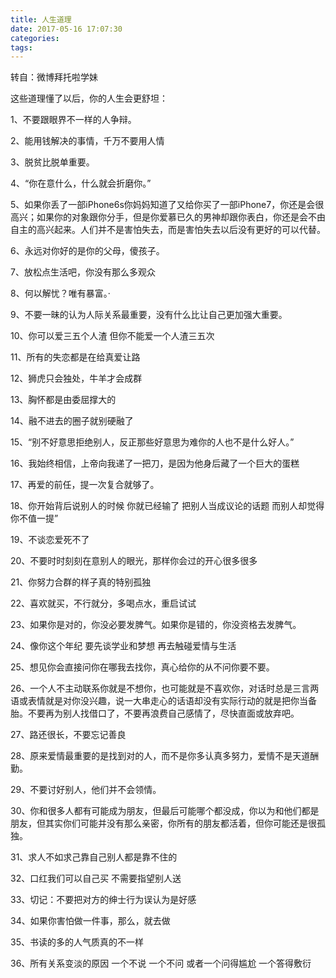 ```yaml
---
title: 人生道理
date: 2017-05-16 17:07:30
categories:
tags:
---
```

转自：微博拜托啦学妹
<!-- more -->
这些道理懂了以后，你的人生会更舒坦：

1、不要跟眼界不一样的人争辩。

2、能用钱解决的事情，千万不要用人情

3、脱贫比脱单重要。

4、“你在意什么，什么就会折磨你。”

5、如果你丢了一部iPhone6s你妈妈知道了又给你买了一部iPhone7，你还是会很高兴；如果你的对象跟你分手，但是你爱慕已久的男神却跟你表白，你还是会不由自主的高兴起来。人们并不是害怕失去，而是害怕失去以后没有更好的可以代替。

6、永远对你好的是你的父母，傻孩子。

7、放松点生活吧，你没有那么多观众

8、何以解忧？唯有暴富。·

9、不要一昧的认为人际关系最重要，没有什么比让自己更加强大重要。

10、你可以爱三五个人渣 但你不能爱一个人渣三五次

11、所有的失恋都是在给真爱让路

12、狮虎只会独处，牛羊才会成群

13、胸怀都是由委屈撑大的

14、融不进去的圈子就别硬融了

15、“别不好意思拒绝别人，反正那些好意思为难你的人也不是什么好人。”

16、我始终相信，上帝向我递了一把刀，是因为他身后藏了一个巨大的蛋糕

17、再爱的前任，提一次复合就够了。

18、你开始背后说别人的时候 你就已经输了 把别人当成议论的话题 而别人却觉得你不值一提”

19、不谈恋爱死不了

20、不要时时刻刻在意别人的眼光，那样你会过的开心很多很多

21、你努力合群的样子真的特别孤独

22、喜欢就买，不行就分，多喝点水，重启试试

23、如果你是对的，你没必要发脾气。如果你是错的，你没资格去发脾气。

24、像你这个年纪 要先谈学业和梦想 再去触碰爱情与生活

25、想见你会直接问你在哪我去找你，真心给你的从不问你要不要。

26、一个人不主动联系你就是不想你，也可能就是不喜欢你，对话时总是三言两语或表情就是对你没兴趣，说一大串走心的话语却没有实际行动的就是把你当备胎。不要再为别人找借口了，不要再浪费自己感情了，尽快直面或放弃吧。

27、路还很长，不要忘记善良

28、原来爱情最重要的是找到对的人，而不是你多认真多努力，爱情不是天道酬勤。

29、不要讨好别人，他们并不会领情。

30、你和很多人都有可能成为朋友，但最后可能哪个都没成，你以为和他们都是朋友，但其实你们可能并没有那么亲密，你所有的朋友都活着，但你可能还是很孤独。

31、求人不如求己靠自己别人都是靠不住的

32、口红我们可以自己买 不需要指望别人送

33、切记：不要把对方的绅士行为误认为是好感

34、如果你害怕做一件事，那么，就去做

35、书读的多的人气质真的不一样

36、所有关系变淡的原因 一个不说 一个不问 或者一个问得尴尬 一个答得敷衍


